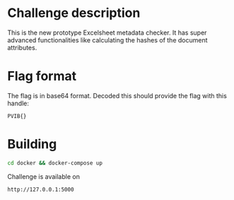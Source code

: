 # Challenge description

This is the new prototype Excelsheet metadata checker. It has super advanced functionalities like calculating the hashes of the document attributes.

# Flag format

The flag is in base64 format. Decoded this should provide the flag with this handle: 

`PVIB{}`



# Building

```sh
cd docker && docker-compose up 
```

Challenge is available on 

`http://127.0.0.1:5000`


